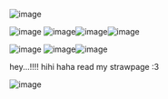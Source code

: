 ![image](https://github.com/MiracleMuzical/MiracleMuzical/assets/153952641/dd134033-a20d-4a3c-90d6-40e706e02e5b)

![image](https://github.com/MiracleMuzical/MiracleMuzical/assets/153952641/b3babe1f-bdb3-4997-a7df-b5f30a23613b)
 ![image](https://github.com/MiracleMuzical/MiracleMuzical/assets/153952641/75ca9e73-a664-4f9e-9051-e5c0c63fca07)![image](https://github.com/MiracleMuzical/MiracleMuzical/assets/153952641/e9c36e82-7036-4862-937d-7de70d474d4f)![image](https://github.com/MiracleMuzical/MiracleMuzical/assets/153952641/4d614386-ac1c-4b10-af42-1c4747d6e7e3)





![image](https://github.com/MiracleMuzical/MiracleMuzical/assets/153952641/bdb9da2a-3947-4ddc-85f6-c43b87acf09d) ![image](https://github.com/MiracleMuzical/MiracleMuzical/assets/153952641/84ec374f-5bad-4c28-a794-5cbab3b6186a)![image](https://github.com/MiracleMuzical/MiracleMuzical/assets/153952641/3f0f5860-110e-4854-b3b7-9677e3b3fa40)





 hey...!!!! hihi haha read my strawpage :3 

![image](https://github.com/MiracleMuzical/MiracleMuzical/assets/153952641/1108e1e6-c093-4277-9cee-e6a623762cff)



